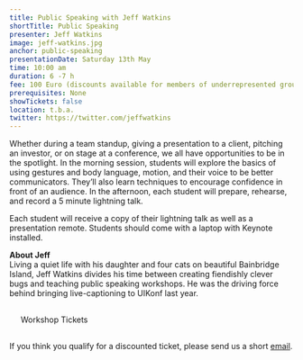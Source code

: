 ```yaml
---
title: Public Speaking with Jeff Watkins
shortTitle: Public Speaking
presenter: Jeff Watkins
image: jeff-watkins.jpg
anchor: public-speaking
presentationDate: Saturday 13th May
time: 10:00 am
duration: 6 -7 h
fee: 100 Euro (discounts available for members of underrepresented groups in tech)
prerequisites: None
showTickets: false
location: t.b.a.
twitter: https://twitter.com/jeffwatkins
---
```


<p>Whether during a team standup, giving a presentation to a client, pitching an investor, or on stage at a conference, we all have opportunities to be in the spotlight. In the morning session, students will explore the basics of using gestures and body language, motion, and their voice to be better communicators. They&rsquo;ll also learn techniques to encourage confidence in front of an audience. In the afternoon, each student will prepare, rehearse, and record a 5 minute lightning talk.</p>

<p>Each student will receive a copy of their lightning talk as well as a presentation remote. Students should come with a laptop with Keynote installed.</p>

<p><strong>About Jeff</strong><br />
Living a quiet life with his daughter and four cats on beautiful Bainbridge Island, Jeff Watkins divides his time between creating fiendishly clever bugs and teaching public speaking workshops. He was the driving force behind bringing live-captioning to UIKonf last year.</p>

<p style="margin:30px 0px;"><a class="btn uk-button-large" style="padding:20px; text-decoration: none;" href="https://ti.to/uikonf/uikonf-2017/with/hwsscvswzh0" target="_blank">Workshop Tickets</a></p>

<p>If you think you qualify for a discounted ticket, please send us a short <a href="mailto:questions@uikonf.com?subject=Workshop%20Scholarship" target="_blank">email</a>.</p>
